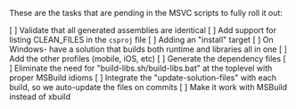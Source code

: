These are the tasks that are pending in the MSVC scripts to fully roll it out:

[ ] Validate that all generated assemblies are identical
[ ] Add support for listing CLEAN_FILES in the `csproj` file
[ ] Adding an "install" target
[ ] On Windows- have a solution that builds both runtime and libraries all in one
[ ] Add the other profiles (mobile, iOS, etc)
[ ] Generate the dependency files
[ ] Eliminate the need for "build-libs.sh/build-libs.bat" at the toplevel with proper MSBuild idioms
[ ] Integrate the "update-solution-files" with each build, so we auto-update the files on commits
[ ] Make it work with MSBuild instead of xbuild
